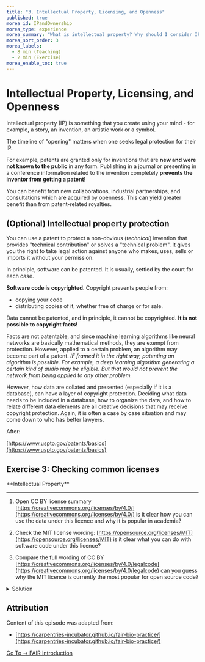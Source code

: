 ```yaml
---
title: "3. Intellectual Property, Licensing, and Openness"
published: true
morea_id: IPandOwnership
morea_type: experience
morea_summary: "What is intellectual property? Why should I consider IP in Open Science?"
morea_sort_order: 3
morea_labels:
  - 8 min (Teaching)
  - 2 min (Exercise)
morea_enable_toc: true
---
```


# Intellectual Property, Licensing, and Openness

Intellectual property (IP) is something that you create using your
mind - for example, a story, an invention, an artistic work
or a symbol.

The timeline of "opening" matters when one seeks legal protection
for their IP.

For example, patents are granted only for inventions that are
**new and were not known to the public** in any form.
Publishing in a journal or presenting in a conference
information related to the invention completely
**prevents the inventor from getting a patent**!

You can benefit from new collaborations, industrial partnerships, and consultations which are acquired by openness.
This can yield greater benefit than from patent-related royalties.


## (Optional) Intellectual property protection

You can use a patent to protect a non-obvious (_technical_)
invention that provides "technical contribution" or solves a "technical problem".
It gives you the right to take legal action against anyone who
makes, uses, sells or imports it without your permission.

In principle, software can be patented.
It is usually, settled by the court for each case.

**Software code is copyrighted**. Copyright prevents people from:

- copying your code
- distributing copies of it, whether free of charge or for sale.

Data cannot be patented, and in principle, it cannot be copyrighted.
**It is not possible to copyright facts!**

Facts are not patentable, and since machine learning algorithms
like neural networks are basically mathematical methods, they
are exempt from protection. However, applied to a certain
problem, an algorithm may become part of a patent. _IF framed it in
the right way, patenting an algorithm is possible.
For example, a deep learning algorithm generating a certain kind of
audio may be eligible. But that would not prevent the network from
being applied to any other problem._

However, how data are collated and presented
(especially if it is a database),
can have a layer of copyright protection.
Deciding what data needs to be included in a database,
how to organize the data, and how to relate different data elements are all creative
decisions that may receive copyright protection.
Again, it is often a case by case situation and may come down to who has
better lawyers.

After:

[https://www.uspto.gov/patents/basics](https://www.uspto.gov/patents/basics)


## Exercise 3: Checking common licenses
 
<div class="alert alert-secondary" role="alert" markdown="1">
<i class="fa-solid fa-user-pen fa-xl"></i>  **Intellectual Property**
<hr/>

1. Open CC BY license summary [https://creativecommons.org/licenses/by/4.0/](https://creativecommons.org/licenses/by/4.0/)
   is it clear how you can use the data under this licence and why it is popular in academia?

2. Check the MIT license wording: [https://opensource.org/licenses/MIT](https://opensource.org/licenses/MIT)
   is it clear what you can do with software code under this licence?

3. Compare the full wording of CC BY
   [https://creativecommons.org/licenses/by/4.0/legalcode](https://creativecommons.org/licenses/by/4.0/legalcode)
   can you guess why the MIT licence is currently the most popular for open source code?

<details>
  <summary>Solution</summary>
 Possible benefits and consequences for each part:

<ol>
<li>CC BY license states material can be reproduced, shared, in whole or in part, unless where exceptions and limitations are stated. Attributions must be made to the Licensor.</li>
<li>MIT license states that Software can by used without restriction (to copy, modify, publish, distribute etc...)</li>
<li>The MIT license is short, to the point and optimised for software developers as it offers flexibility.</li>
</ol>


</details>
</div>



## Attribution

Content of this episode was adapted from:

- [https://carpentries-incubator.github.io/fair-bio-practice/](https://carpentries-incubator.github.io/fair-bio-practice/)

[Go To -> FAIR Introduction](../../morea//fair/04-FAIR_Intro.html)

